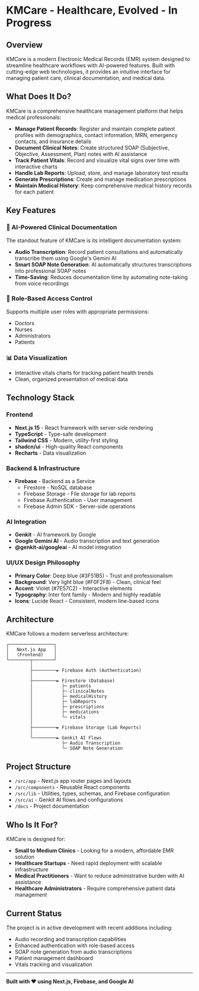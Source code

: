 # KMCare - Healthcare, Evolved - In Progress

## Overview

KMCare is a modern Electronic Medical Records (EMR) system designed to streamline healthcare workflows with AI-powered features. Built with cutting-edge web technologies, it provides an intuitive interface for managing patient care, clinical documentation, and medical data.

## What Does It Do?

KMCare is a comprehensive healthcare management platform that helps medical professionals:

- **Manage Patient Records**: Register and maintain complete patient profiles with demographics, contact information, MRN, emergency contacts, and insurance details
- **Document Clinical Notes**: Create structured SOAP (Subjective, Objective, Assessment, Plan) notes with AI assistance
- **Track Patient Vitals**: Record and visualize vital signs over time with interactive charts
- **Handle Lab Reports**: Upload, store, and manage laboratory test results
- **Generate Prescriptions**: Create and manage medication prescriptions
- **Maintain Medical History**: Keep comprehensive medical history records for each patient

## Key Features

### 🤖 AI-Powered Clinical Documentation

The standout feature of KMCare is its intelligent documentation system:

- **Audio Transcription**: Record patient consultations and automatically transcribe them using Google's Gemini AI
- **Smart SOAP Note Generation**: AI automatically structures transcriptions into professional SOAP notes
- **Time-Saving**: Reduces documentation time by automating note-taking from voice recordings

### 👥 Role-Based Access Control

Supports multiple user roles with appropriate permissions:

- Doctors
- Nurses
- Administrators
- Patients

### 📊 Data Visualization

- Interactive vitals charts for tracking patient health trends
- Clean, organized presentation of medical data

## Technology Stack

### Frontend

- **Next.js 15** - React framework with server-side rendering
- **TypeScript** - Type-safe development
- **Tailwind CSS** - Modern, utility-first styling
- **shadcn/ui** - High-quality React components
- **Recharts** - Data visualization

### Backend & Infrastructure

- **Firebase** - Backend as a Service
  - Firestore - NoSQL database
  - Firebase Storage - File storage for lab reports
  - Firebase Authentication - User management
  - Firebase Admin SDK - Server-side operations

### AI Integration

- **Genkit** - AI framework by Google
- **Google Gemini AI** - Audio transcription and text generation
- **@genkit-ai/googleai** - AI model integration

### UI/UX Design Philosophy

- **Primary Color**: Deep blue (#3F51B5) - Trust and professionalism
- **Background**: Very light blue (#F0F2F8) - Clean, clinical feel
- **Accent**: Violet (#7E57C2) - Interactive elements
- **Typography**: Inter font family - Modern and highly readable
- **Icons**: Lucide React - Consistent, modern line-based icons

## Architecture

KMCare follows a modern serverless architecture:

```
┌─────────────────┐
│   Next.js App   │
│   (Frontend)    │
└────────┬────────┘
         │
         ├─────────► Firebase Auth (Authentication)
         │
         ├─────────► Firestore (Database)
         │           ├─ patients
         │           ├─ clinicalNotes
         │           ├─ medicalHistory
         │           ├─ labReports
         │           ├─ prescriptions
         │           ├─ medications
         │           └─ vitals
         │
         ├─────────► Firebase Storage (Lab Reports)
         │
         └─────────► Genkit AI Flows
                     ├─ Audio Transcription
                     └─ SOAP Note Generation
```

## Project Structure

- `/src/app` - Next.js app router pages and layouts
- `/src/components` - Reusable React components
- `/src/lib` - Utilities, types, schemas, and Firebase configuration
- `/src/ai` - Genkit AI flows and configurations
- `/docs` - Project documentation

## Who Is It For?

KMCare is designed for:

- **Small to Medium Clinics** - Looking for a modern, affordable EMR solution
- **Healthcare Startups** - Need rapid deployment with scalable infrastructure
- **Medical Practitioners** - Want to reduce administrative burden with AI assistance
- **Healthcare Administrators** - Require comprehensive patient data management

## Current Status

The project is in active development with recent additions including:

- Audio recording and transcription capabilities
- Enhanced authentication with role-based access
- SOAP note generation from audio transcriptions
- Patient management dashboard
- Vitals tracking and visualization

---

**Built with ❤️ using Next.js, Firebase, and Google AI**
